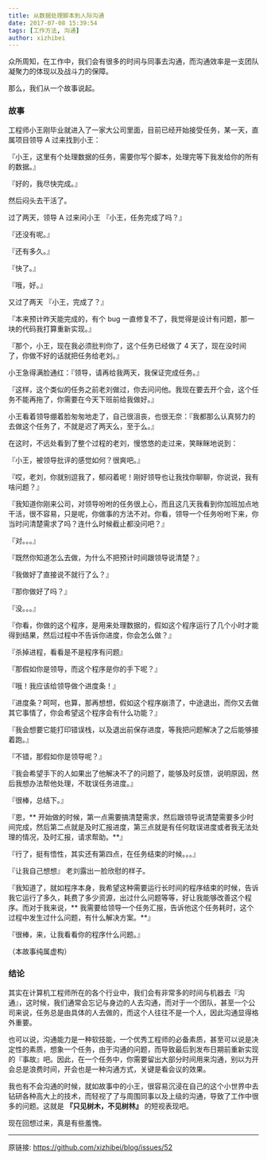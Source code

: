 ```yaml
---
title: 从数据处理脚本到人际沟通
date: 2017-07-08 15:39:54
tags: [工作方法, 沟通]
author: xizhibei
---
```

众所周知，在工作中，我们会有很多的时间与同事去沟通，而沟通效率是一支团队凝聚力的体现以及战斗力的保障。

那么，我们从一个故事说起。

### 故事

工程师小王刚毕业就进入了一家大公司里面，目前已经开始接受任务，某一天，直属项目领导 A 过来找到小王：

『小王，这里有个处理数据的任务，需要你写个脚本，处理完等下我发给你的所有的数据。』

『好的，我尽快完成。』

然后闷头去干活了。

过了两天，领导 A 过来问小王
『小王，任务完成了吗？』

『还没有呢。』

『还有多久。』

『快了。』

『哦，好。』

又过了两天
『小王，完成了？』

『本来预计昨天能完成的，有个 bug 一直修复不了，我觉得是设计有问题，那一块的代码我打算重新实现。』

『那个，小王，现在我必须批判你了，这个任务已经做了 4 天了，现在没时间了，你做不好的话就把任务给老刘。』

小王急得满脸通红：『领导，请再给我两天，我保证完成任务。』

『这样，这个类似的任务之前老刘做过，你去问问他。我现在要去开个会，这个任务不能再拖了，你需要在今天下班前给我做好。』

小王看着领导绷着脸匆匆地走了，自己很沮丧，也很无奈：『我都那么认真努力的去做这个任务了，不就是迟了两天么，至于么。』

在这时，不远处看到了整个过程的老刘，慢悠悠的走过来，笑眯眯地说到：

『小王，被领导批评的感觉如何？很爽吧。』

『哎，老刘，你就别逗我了，郁闷着呢！刚好领导也让我找你聊聊，你说说，我有啥问题？』

『我知道你刚来公司，对领导吩咐的任务很上心，而且这几天我看到你加班加点地干活，很不容易，只是呢，你做事的方法不对。你看，领导一个任务吩咐下来，你当时问清楚需求了吗？连什么时候截止都没问吧？』

『对。。。』

『既然你知道怎么去做，为什么不把预计时间跟领导说清楚？』

『我做好了直接说不就行了么？』

『那你做好了吗？』

『没。。。』

『你看，你做的这个程序，是用来处理数据的，假如这个程序运行了几个小时才能得到结果，然后过程中不告诉你进度，你会怎么做？』

『杀掉进程，看看是不是程序有问题』

『那假如你是领导，而这个程序是你的手下呢？』

『哦！我应该给领导做个进度条！』

『进度条？呵呵，也算，那再想想，假如这个程序崩溃了，中途退出，而你又去做其它事情了，你会希望这个程序会有什么功能？』

『我会想要它能打印错误栈，以及退出前保存进度，等我把问题解决了之后能够接着跑。』

『不错，那假如你是领导呢？』

『我会希望手下的人如果出了他解决不了的问题了，能够及时反馈，说明原因，然后我想办法帮他处理，不耽误任务进度。』

『很棒，总结下。』

『恩，** 开始做的时候，第一点需要搞清楚需求，然后跟领导说清楚需要多少时间完成，然后第二点就是及时汇报进度，第三点就是有任何耽误进度或者我无法处理的情况，及时汇报，请求帮助。**』

『行了，挺有悟性，其实还有第四点，在任务结束的时候。。。』

『让我自己想想』
老刘露出一脸欣慰的样子。

『我知道了，就如程序本身，我希望这种需要运行长时间的程序结束的时候，告诉我它运行了多久，耗费了多少资源，出过什么问题等等，好让我能够改善这个程序。而对于我来说，** 我需要给领导一个任务汇报，告诉他这个任务耗时，这个过程中发生过什么问题，有什么解决方案。**』

『很棒，来，让我看看你的程序什么问题。』

（本故事纯属虚构）

### 结论
其实在计算机工程师所在的各个行业中，我们会有非常多的时间与机器去『沟通』，这时候，我们通常会忘记与身边的人去沟通，而对于一个团队，甚至一个公司来说，任务总是由具体的人去做的，而这个人往往不是一个人，因此沟通显得格外重要。

也可以说，沟通能力是一种软技能，一个优秀工程师的必备素质，甚至可以说是决定性的素质，想象一个任务，由于沟通的问题，而导致最后到发布日期前重新实现的『事故』吧。因此，在一个任务中，你需要留出大部分时间用来沟通，别以为开会总是浪费时间，开会也是一种沟通方式，关键是看会议的效果。

我也有不会沟通的时候，就如故事中的小王，很容易沉浸在自己的这个小世界中去钻研各种高大上的技术，而轻视了了与周围同事以及上级的沟通，导致了工作中很多的问题。这就是 **『只见树木，不见树林』** 的短视表现吧。

现在回想过来，真是有些羞愧。




***
原链接: https://github.com/xizhibei/blog/issues/52
